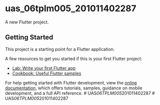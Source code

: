 # uas_06tplm005_201011402287

A new Flutter project.

## Getting Started

This project is a starting point for a Flutter application.

A few resources to get you started if this is your first Flutter project:

- [Lab: Write your first Flutter app](https://docs.flutter.dev/get-started/codelab)
- [Cookbook: Useful Flutter samples](https://docs.flutter.dev/cookbook)

For help getting started with Flutter development, view the
[online documentation](https://docs.flutter.dev/), which offers tutorials,
samples, guidance on mobile development, and a full API reference.
#   U A S _ 0 6 T P L M 0 0 5 _ 2 0 1 0 1 1 4 0 2 2 8 7  
 #   U A S _ 0 6 T P L M 0 0 5 _ 2 0 1 0 1 1 4 0 2 2 8 7  
 